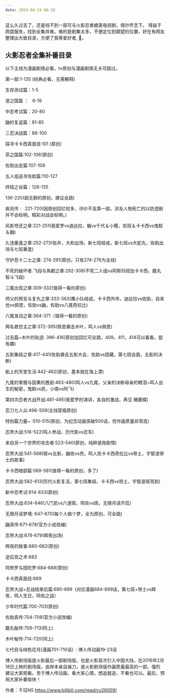 ```yaml
---
date: 2024-04-24 08:18
---
```



这么久过去了，还是找不到一部可与火影忍者媲美电视剧，偶尔怀念下。
得益于网盘服务，找到全集并难，难的是剧集太多，不便定位到期望的位置，好在有网友整理出大致目录，方便了我等爱好者, :pray:。

 
## 火影忍者全集补番目录

以下主线为漫画剧情必看，tv原创与漫画剧情无关可跳过。

第一部:1-135 (经典必看，无需解释)

生存测试篇：1-5

波之国篇 ：   6-19

中忍考试篇：20-80

鼬的复返篇：81-85

三忍决战篇：86-100

探寻卡卡西真面目:101 (原创)

茶之国篇:102-106(原创)

佐助出走篇:107-109

五人组追寻佐助篇:110-127

终结之谷篇：128-135

136-220(超无聊的原创，建议全跳)

疾风传 :   221-720(因原创回忆较多，评价不及第一部。涉及人物死亡的以防透剧并不会标明。精彩对战会标明。)

风影夺还之章:221-251(我爱罗vs迪达拉，蝎vs千代＆小樱，凯班＆卡卡西vs鬼鲛＆鼬)

久违重逢之章:252-273(佐井，大和出场，新七班结成，新七班vs大蛇丸，佐助出场与七班重逢)

守护忍十二士之章: 274-291(原创，只有274-276为主线)

不死的破坏者.飞段与角都之章:292-308(不死二人组vs阿斯玛班加卡卡西，鹿丸智斗飞段)

三尾出现之章:309-332(值得一看的原创)

师父的预言与复仇之章:333-363(鹰小队结成，卡卡西外传，迪达拉vs佐助，自来也vs佩恩，佐助vs鼬，佐助vs八尾奇拉比)

六尾发动之章:364-371（值得一看的原创）

两名救世主之章:372-395(佩恩袭击木叶，鸣人vs佩恩)

过去篇~木叶的轨迹: 396-416(原创加回忆可全跳，409，411，414可以看看，挺有趣)

五影集结之章:417-441(佐助袭击五影大会，佐助vs团藏，第七班会面，五影的决断)

船上的天堂生活:442-462(原创，基本就在海上漂)

九尾的掌握与因果的邂逅:463-480(鸣人vs九尾，父亲的决断母亲的眼泪~鸣人出生的秘密，鬼鲛vs凯，小南vs阿飞)

第四次忍者大战开战:481-495(我爱罗的演讲，各自的激战，再见 猪鹿蝶)

忍刀七人众:496-509(主线穿插原创)

特别篇力量~ :510-515(原创，为纪念动画突破500话，但作画质量非常高)

忍界大战:516-522(鸣人参战，历代影vs忍军)

来自另一个世界的攻击者:523-540(原创，纯粹是拖剧情)

忍界大战:541-568(斑vs五影，鼬佐vs兜，鸣人凯卡卡西奇拉比vs带土，宇智波带土的故事)

卡卡西暗部篇:569-581(值得一看的原创，多了)

忍界大战:582-613(历代火影复活，第七班集结，卡卡西vs带土，宇智波斑驾到)

新中忍考试:614-633(原创)

忍界大战:634-646(八门凯vs六道斑，鸣佐vs斑，无限月读开启)

无限月读梦境: 647-670(每个人做个梦，全为原创，可全跳)

鼬真传:671-678(官方小说改编)

忍界大战:678-679(辉夜出场)

辉夜的故事:680-682(原创)

逆后宫之术:683

阿修罗与因陀罗:684-688(原创)

卡卡西真面目:689

忍界大战+忍战结束后篇:690-699  (对应漫画684-699话，第七班+带土vs辉夜，鸣人生日，鸣佐之战）

少年时代篇:700-703(原创)

佐助真传:704-708(官方小说改编)

鹿丸秘传:709-713(同上)

木叶秘传:714-720(同上)

七代目与绯色花月(漫画701-710话)  : 博人传动画19-23话

博人传剧场版是火影最后一部剧场版，也是火影首次引入中国大陆，在2016年2月18日上映的剧场版，由岸本亲自操刀，是火影剧场版作画质量最高的一部。强烈建议大家观看。至于博人传动画，看大家心情，想追就追，不看也可以。最后，预祝大家补番愉快！

作者：千珏NS <https://www.bilibili.com/read/cv26009/>